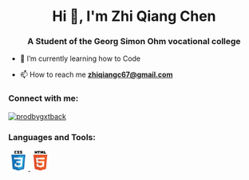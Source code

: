 <h1 align="center">Hi 👋, I'm Zhi Qiang Chen</h1>
<h3 align="center">A Student of the Georg Simon Ohm vocational college</h3>

- 🔭 I’m currently learning how to Code

- 📫 How to reach me **zhiqiangc67@gmail.com**

<h3 align="left">Connect with me:</h3>
<p align="left">
<a href="https://www.youtube.com/c/prodbygxtback" target="blank"><img align="center" src="https://raw.githubusercontent.com/rahuldkjain/github-profile-readme-generator/master/src/images/icons/Social/youtube.svg" alt="prodbygxtback" height="30" width="40" /></a>
</p>

<h3 align="left">Languages and Tools:</h3>
<p align="left"> <a href="https://www.w3schools.com/css/" target="_blank" rel="noreferrer"> <img src="https://raw.githubusercontent.com/devicons/devicon/master/icons/css3/css3-original-wordmark.svg" alt="css3" width="40" height="40"/> </a> <a href="https://www.w3.org/html/" target="_blank" rel="noreferrer"> <img src="https://raw.githubusercontent.com/devicons/devicon/master/icons/html5/html5-original-wordmark.svg" alt="html5" width="40" height="40"/> </a> </p>

